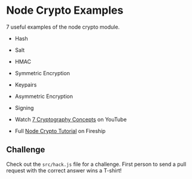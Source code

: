# Node Crypto Examples

7 useful examples of the node crypto module.

- Hash
- Salt
- HMAC
- Symmetric Encryption
- Keypairs
- Asymmetric Encryption
- Signing

- Watch [7 Cryptography Concepts]() on YouTube
- Full [Node Crypto Tutorial]() on Fireship

## Challenge

Check out the `src/hack.js` file for a challenge. First person to send a pull request with the correct answer wins a T-shirt!